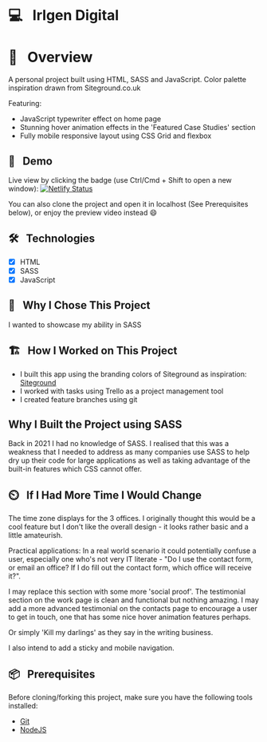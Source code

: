 # 💻 &nbsp; Irlgen Digital

# 📖 &nbsp; Overview

A personal project built using HTML, SASS and JavaScript. Color palette inspiration drawn from Siteground.co.uk

Featuring:

- JavaScript typewriter effect on home page
- Stunning hover animation effects in the 'Featured Case Studies' section
- Fully mobile responsive layout using CSS Grid and flexbox

## 🔗 &nbsp; Demo

Live view by clicking the badge (use Ctrl/Cmd + Shift to open a new window): [![Netlify Status](https://api.netlify.com/api/v1/badges/f9a7f8d3-58ca-44ed-a038-ae8d2efd31a5/deploy-status)](https://irlgen-digital.netlify.app/index.html)

You can also clone the project and open it in localhost (See Prerequisites below),
or enjoy the preview video instead :smile:

## 🛠 &nbsp; Technologies

- [x] HTML
- [x] SASS
- [x] JavaScript

## 🎱 &nbsp; Why I Chose This Project

I wanted to showcase my ability in SASS

## 🏗️ &nbsp; How I Worked on This Project

- I built this app using the branding colors of Siteground as inspiration: [Siteground](https://www.siteground.co.uk/)
- I worked with tasks using Trello as a project management tool 
- I created feature branches using git

## Why I Built the Project using SASS

Back in 2021 I had no knowledge of SASS. I realised that this was a weakness that I needed to address as many companies
use SASS to help dry up their code for large applications as well as taking advantage of the built-in features which
CSS cannot offer.

## ⏲️ &nbsp; If I Had More Time I Would Change

The time zone displays for the 3 offices. I originally thought this would be a cool feature but I don't like the overall 
design - it looks rather basic and a little amateurish. 

Practical applications: In a real world scenario it could potentially confuse a user, especially
one who's not very IT literate - "Do I use the contact form, or email an office? If I do fill out the contact form, which office will receive it?". 

I may replace this section with some more 'social proof'. The testimonial section on the work page is clean and functional 
but nothing amazing. I may add a more advanced testimonial on the contacts page to encourage a user to get in touch, one that
has some nice hover animation features perhaps. 

Or simply 'Kill my darlings' as they say in the writing business. 

I also intend to add a sticky and mobile navigation. 

## 📦 &nbsp; Prerequisites

Before cloning/forking this project, make sure you have the following tools installed:

- [Git](https://git-scm.com/downloads)
- [NodeJS](https://nodejs.org/en/download/)
